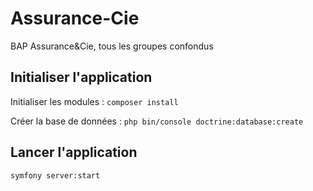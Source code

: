 # Assurance-Cie
BAP Assurance&amp;Cie, tous les groupes confondus

## Initialiser l'application

Initialiser les modules :
`composer install`

Créer la base de données :
`php bin/console doctrine:database:create`

## Lancer l'application

`symfony server:start`

